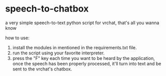 # speech-to-chatbox
a very simple speech-to-text python script for vrchat, that's all you wanna know

how to use:

  1. install the modules in mentioned in the requirements.txt file.
  2. run the script using your favorite interpreter.
  3. press the "F" key each time you want to be heard by the application,
     once the speech has been properly processed,
     it'll turn into text and be sent to the vrchat's chatbox.
